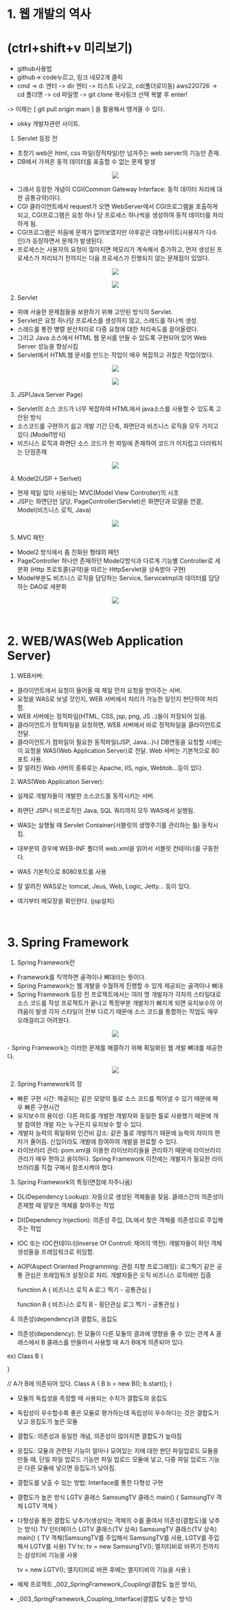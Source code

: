 # 1. 웹 개발의 역사
# (ctrl+shift+v 미리보기)
- github사용법
- github-> code누르고, 링크 네모2개 클릭
- cmd -> d: 엔터 -> dir 엔터 -> 리스트 나오고, cd(폴더로이동) aws220726 -> cd 폴더명 -> cd 파일명 -> git clone 복사링크 선택 복붙 후 enter!

-> 이제는 [ git pull origin main ] 을 활용해서 땡겨올 수 있다.
- okky 개발자관련 사이트.


1. Servlet 등장 전
- 초창기 web은 html, css 파일(정적파일)만 넘겨주는 web server의 기능만 존재.
- DB에서 가져온 동적 데이터를 표출할 수 없는 문제 발생  
<p style="text-align: center;"><img src="images/초창기web.PNG"></p>

- 그래서 등장한 개념이 CGI(Common Gateway Interface: 동적 데이터 처리에 대한 공통규약)이다.
- CGI 클라이언트에서 request가 오면 WebServer에서 CGI프로그램을 호출하게 되고, CGI프로그램은 요청 하나 당
  프로세스 하나씩을 생성하여 동적 데이터를 처리하게 됨.
- CGI프로그램은 처음에 문제가 없어보였지만 야후같은 대형사이트(사용자가 다수인)가 등장하면서 문제가 발생된다.
- 프로세스는 사용자의 요청이 많아지면 메모리가 계속해서 증가하고, 먼저 생성된 프로세스가 처리되기 전까지는 다음
  프로세스가 진행되지 않는 문제점이 있었다.
<p style="text-align: center;"><img src="images/CGIweb.PNG"></p>
<p style="text-align: center;"><img src="images/CGIweb문제점.PNG"></p>

2. Servlet
- 위에 서술한 문제점들을 보완하기 위해 고안된 방식이 Servlet. 
- Servlet은 요청 하나당 프로세스를 생성하지 않고, 스레드를 하나씩 생성.
- 스레드를 통한 병렬 분산처리로 다중 요청에 대한 처리속도를 끌어올렸다.
- 그리고 Java 소스에서 HTML 웹 문서를 만들 수 있도록 구현되어 있어 Web Server 성능을 향상시킴
- Servlet에서 HTML웹 문서를 만드는 작업이 매우 복잡하고 귀찮은 작업이었다.
<p style="text-align: center;"><img src="images/Servlet.PNG"></p>
<p style="text-align: center;"><img src="images/Servlet의쓰레드.PNG"></p>

3. JSP(Java Server Page)
- Servlet의 소스 코드가 너무 복잡하여 HTML에서 java소스를 사용할 수 있도록 고안된 방식
- 소스코드를 구현하기 쉽고 개발 기간 단축, 화면단과 비즈니스 로직을 모두 가지고 있다.(Model1방식)
- 비즈니스 로직과 화면단 소스 코드가 한 파일에 존재하여 코드가 어지럽고 더러워지는 단점존재
<p style="text-align: center;"><img src="images/JSP(Model1).PNG"></p>

4. Model2(JSP + Serlvet)
- 현재 제일 많이 사용되는 MVC(Model View Controller)의 시초
- JSP는 화면단만 담당, PageController(Servlet)은 화면단과 모델을 연결, Model(비즈니스 로직, Java)
<p style="text-align: center;"><img src="images/Model2MVC.PNG"></p>

5. MVC 패턴
- Model2 방식에서 좀 진화된 형태의 패턴
- PageController 하나만 존재하던 Model2방식과 다르게 기능별 Controller로 세분화
  (Http 프로토콜(규약)을 따르는 HttpServlet을 상속받아 구현)
- Model부분도 비즈니스 로직을 담당하는 Service, ServiceImpl과 데이터를 담당하는 DAO로 세분화
<p style="text-align: center;"><img src="images/MVC.PNG"></p>
<br>

# 2. WEB/WAS(Web Application Server)
1. WEB서버: 
- 클라이언트에서 요청이 들어올 때 제일 먼저 요청을 받아주는 서버. 
- 요청을 WAS로 보낼 것인지, WEB 서버에서 처리가 가능한 일인지 판단하여 처리함.
- WEB 서버에는 정적파일(HTML, CSS, jsp, png, JS ..)들이 저장되어 있음.
- 클라이언트가 정적파일을 요청하면, WEB 서버에서 바로 정적파일을 클라이언트로 전달.
- 클라이언트가 컴파일이 필요한 동적파일(JSP, Java...)나 DB연동을 요청할 시에는 
  이 요청을 WAS(Web Application Server)로 전달.  Web 서버는 기본적으로 80포트 사용.
- 잘 알려진 Web 서버의 종류로는 Apache, IIS, ngix, Webtob...등이 있다.

2. WAS(Web Application Server):
- 실제로 개발자들이 개발한 소스코드를 동작시키는 서버.
- 화면단 JSP나 비즈로직인 Java, SQL 쿼리까지 모두 WAS에서 실행됨.
- WAS는 실행될 때 Servlet Container(서블릿의 생명주기를 관리하는 틀) 동작시킴.
- 대부분의 경우에 WEB-INF 폴더의 web.xml을 읽어서 서블릿 컨테이너를 구동한다.
- WAS 기본적으로 8080포트를 사용
- 잘 알려진 WAS로는 tomcat, Jeus, Web, Logic, Jetty... 등이 있다.

- 여기부터 메모장을 확인한다. (jsp설치)
<br>

# 3. Spring Framework
1. Spring Framework란
- Framework를 직역하면 골격이나 뼈대라는 뜻이다.
- Spring Framework는 웹 개발을 수월하게 진행할 수 있게 제공되는 골격이나 뼈대
- Spring Framework 등장 전 프로젝트에서는 여러 명 개발자가 각자의 스타일대로 소스 코드를 작성
  프로젝트가 끝나고 특정부분 개발자가 빠지게 되면 유지보수의 어려움이 발생
  각자 스타일이 전부 다르기 때문에 소스 코드를 통합하는 작업도 매우 오래걸리고 어려웠다.
<p style="text-align: center;"><img src="images/spring등장전.PNG"></p>
- Spring Framework는 이러한 문제를 해결하기 위해 획일화된 웹 개발 뼈대를 제공한다.
<p style="text-align: center;"><img src="images/spring의개발.PNG"></p>

2. Spring Framework의 장
- 빠른 구현 시간: 제공되는 같은 모양의 틀로 소스 코드를 찍어낼 수 있기 때문에 매우 빠른
                  구현시간
- 유지보수의 용이성: 
 다른 파트를 개발한 개발자와 동일한 틀로 사용했기 때문에 개발 참여한 개발
  자는 누구든지 유지보수 할 수 있다.
- 개발자 능력의 획일화와 인건비 감소: 
 같은 틀로 개발하기 때문에 능력의 차이의 편차가 줄어듬.
 신입이라도 개발에 참여하여 개발을 완료할 수 있다.
- 라이브러리 관리: 
 pom.xml을 이용한 라이브러리들을 관리하기 때문에 라이브러리 관리가 매우 편하고 
  용이하다. 
 Spring Framework 이전에는 개발자가 필요한 라이브러리를 직접 구해서 참조시켜야 했다.

3. Spring Framework의 특징(면접에 자주나옴)
- DL(Dependency Lookup): 자동으로 생성된 객체들을 찾음. 클래스간의 의존성이 존재할 때
                         알맞은 객체를 찾아주는 작업

- DI(Dependency Injection): 의존성 주입, DL에서 찾은 객체를 의존성으로 주입해주는 작업

- IOC 또는 IOC컨테이너(Inverse Of Controll: 제어의 역전): 
   개발자들이 하던 객체 생성들을 프래임워크로 위임함.
   
- AOP(Aspect Oriented Programming: 관점 지향 프로그래밍): 
   로그찍기 같은 공통 관심은 프래임워크 설정으로 처리.
   개발자들은 오직 비즈니스 로직에만 집중 

  function A {
    비즈니스 로직 A
    로그 찍기 - 공통관심
  }

  function B {
    비즈니스 로직 B - 횡단관심
    로그 찍기 - 공통관심
  }
  

4. 의존성(dependency)과 결합도, 응집도
- 의존성(dependency): 한 모듈이 다른 모듈의 결과에 영향을 줄 수 있는 관계
   A 클래스에서 B 클래스를 만들어서 사용할 때 A가 B에게 의존되어 있다.

ex) Class B {

}

// A가 B에 의존되어 있다.
Class A {
  B b = new B();
  b.start();
}

- 모듈의 독립성을 측정할 때 사용되는 수치가 결합도와 응집도
- 독립성이 우수할수록 좋은 모듈로 평가하는데 독립성이 우수하다는 것은 
  결합도가 낮고 응집도가 높은 모듈
- 결합도: 의존성과 동일한 개념, 의존성이 많아지면 결합도가 높아짐
- 응집도: 모듈과 관련된 기능이 얼마나 모여있는 지에 대한 판단
          파일업로드 모듈을 만들 때, 
          단일 파일 업로드 기능만 파일 업로드 모듈에 넣고,
          다중 파일 업로드 기능은 다른 모듈에 넣으면 응집도가 낮아짐.
- 결합도를 낮출 수 있는 방법: Interface를 통한 다형성 구현


- 결합도가 높은 방식
LGTV      클래스
SamsungTV 클래스
 main() {
  SamsungTV 객체
  LGTV      객체
 }

- 다형성을 통한 결합도 낮추기(생성되는 객체의 수를 줄여서 의존성(결합도)를 낮추는 방식)
TV        인터페이스
LGTV      클래스(TV 상속)
SamsungTV 클래스(TV 상속)
 main() {
  TV 객체(SamsungTV를 주입해서 SamsungTV를 사용, LGTV를 주입해서 LGTV를 사용)
  TV tv;
  tv = new SamsungTV();
  엘지티비로 바뀌기 전까지는 삼성티비 기능을 사용

  tv = new LGTV();
  엘지티비로 바뀐 후에는 엘지티비의 기능을 사용
 }
 - 예제 프로젝트 _002_SpringFramework_Coupling(결합도 높은 방식), 
 - _003_SpringFramework_Coupling_Interface(결합도 낮추는 방식)


                  